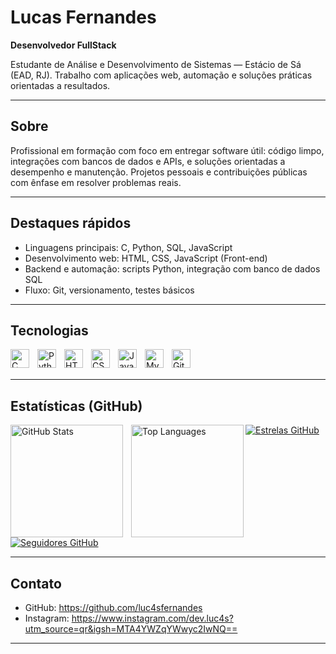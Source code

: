 # Lucas Fernandes

**Desenvolvedor FullStack**

Estudante de Análise e Desenvolvimento de Sistemas — Estácio de Sá (EAD, RJ). Trabalho com aplicações web, automação e soluções práticas orientadas a resultados.

---

## Sobre

Profissional em formação com foco em entregar software útil: código limpo, integrações com bancos de dados e APIs, e soluções orientadas a desempenho e manutenção. Projetos pessoais e contribuições públicas com ênfase em resolver problemas reais.

---

## Destaques rápidos

- Linguagens principais: C, Python, SQL, JavaScript  
- Desenvolvimento web: HTML, CSS, JavaScript (Front-end)  
- Backend e automação: scripts Python, integração com banco de dados SQL  
- Fluxo: Git, versionamento, testes básicos

---

## Tecnologias

<p>
  <img align="left" alt="C" title="C" width="30" style="padding-right:10px;" src="https://cdn.jsdelivr.net/gh/devicons/devicon@latest/icons/c/c-original.svg" />
  <img align="left" alt="Python" title="Python" width="30" style="padding-right:10px;" src="https://cdn.jsdelivr.net/gh/devicons/devicon@latest/icons/python/python-original.svg" />
  <img align="left" alt="HTML5" title="HTML5" width="30" style="padding-right:10px;" src="https://cdn.jsdelivr.net/gh/devicons/devicon@latest/icons/html5/html5-original.svg" />
  <img align="left" alt="CSS3" title="CSS3" width="30" style="padding-right:10px;" src="https://cdn.jsdelivr.net/gh/devicons/devicon@latest/icons/css3/css3-original.svg" />
  <img align="left" alt="JavaScript" title="JavaScript" width="30" style="padding-right:10px;" src="https://cdn.jsdelivr.net/gh/devicons/devicon@latest/icons/javascript/javascript-original.svg" />
  <img align="left" alt="MySQL" title="SQL" width="30" style="padding-right:10px;" src="https://cdn.jsdelivr.net/gh/devicons/devicon@latest/icons/mysql/mysql-original.svg" />
  <img align="left" alt="Git" title="Git" width="30" style="padding-right:10px;" src="https://cdn.jsdelivr.net/gh/devicons/devicon@latest/icons/git/git-original.svg" />
</p>

<br /><br />

---

## Estatísticas (GitHub)

<p>
  <!-- Estatísticas principais -->
  <img align="left" alt="GitHub Stats" height="180" style="padding-right:10px;" src="https://github-readme-stats.vercel.app/api?username=luc4sfernandes&show_icons=true&theme=tokyonight&include_all_commits=true&locale=pt-br" />
  <!-- Linguagens -->
  <img align="left" alt="Top Languages" height="180" src="https://github-readme-stats.vercel.app/api/top-langs/?username=luc4sfernandes&theme=tokyonight&layout=compact&custom_title=Tecnologias&langs_count=9" />
</p>

<p>
  <!-- Badges de estrelas/seguidores -->
  <a href="https://github.com/luc4sfernandes?tab=repositories&sort=stargazers">
    <img alt="Estrelas GitHub" src="https://custom-icon-badges.demolab.com/github/stars/luc4sfernandes?color=55960c&style=for-the-badge&label=estrelas" />
  </a>
  <a href="https://github.com/luc4sfernandes?tab=followers">
    <img alt="Seguidores GitHub" src="https://custom-icon-badges.demolab.com/github/followers/luc4sfernandes?color=236ad3&style=for-the-badge&label=seguidores" />
  </a>
</p>

---

## Contato

- GitHub: https://github.com/luc4sfernandes  
- Instagram: https://www.instagram.com/dev.luc4s?utm_source=qr&igsh=MTA4YWZqYWwyc2IwNQ==

---
